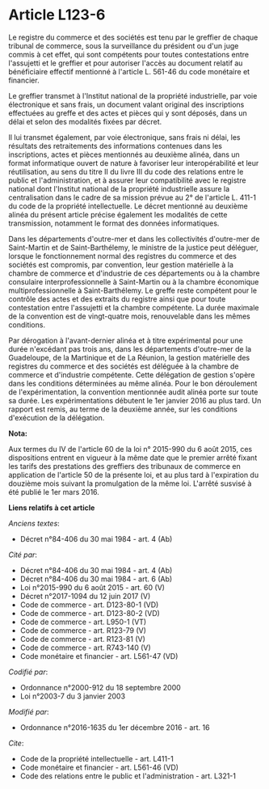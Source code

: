 # Article L123-6

Le registre du commerce et des sociétés est tenu par le greffier de chaque tribunal de commerce, sous la surveillance du
président ou d'un juge commis à cet effet, qui sont compétents pour toutes contestations entre l'assujetti et le greffier et
pour autoriser l'accès au document relatif au bénéficiaire effectif mentionné à l'article L. 561-46 du code monétaire et
financier. 

Le greffier transmet à l'Institut national de la propriété industrielle, par voie électronique et sans frais, un document
valant original des inscriptions effectuées au greffe et des actes et pièces qui y sont déposés, dans un délai et selon des
modalités fixées par décret. 

Il lui transmet également, par voie électronique, sans frais ni délai, les résultats des retraitements des informations
contenues dans les inscriptions, actes et pièces mentionnés au deuxième alinéa, dans un format informatique ouvert de nature
à favoriser leur interopérabilité et leur réutilisation, au sens du titre II du livre III du code des relations entre le
public et l'administration, et à assurer leur compatibilité avec le registre national dont l'Institut national de la
propriété industrielle assure la centralisation dans le cadre de sa mission prévue au 2° de l'article L. 411-1 du code de la
propriété intellectuelle. Le décret mentionné au deuxième alinéa du présent article précise également les modalités de cette
transmission, notamment le format des données informatiques. 

Dans les départements d'outre-mer et dans les collectivités d'outre-mer de Saint-Martin et de Saint-Barthélemy, le ministre
de la justice peut déléguer, lorsque le fonctionnement normal des registres du commerce et des sociétés est compromis, par
convention, leur gestion matérielle à la chambre de commerce et d'industrie de ces départements ou à la chambre consulaire
interprofessionnelle à Saint-Martin ou à la chambre économique multiprofessionnelle à Saint-Barthélemy. Le greffe reste
compétent pour le contrôle des actes et des extraits du registre ainsi que pour toute contestation entre l'assujetti et la
chambre compétente. La durée maximale de la convention est de vingt-quatre mois, renouvelable dans les mêmes conditions. 

Par dérogation à l'avant-dernier alinéa et à titre expérimental pour une durée n'excédant pas trois ans, dans les
départements d'outre-mer de la Guadeloupe, de la Martinique et de La Réunion, la gestion matérielle des registres du commerce
et des sociétés est déléguée à la chambre de commerce et d'industrie compétente. Cette délégation de gestion s'opère dans les
conditions déterminées au même alinéa. Pour le bon déroulement de l'expérimentation, la convention mentionnée audit alinéa
porte sur toute sa durée. Les expérimentations débutent le 1er janvier 2016 au plus tard. Un rapport est remis, au terme de
la deuxième année, sur les conditions d'exécution de la délégation.

**Nota:**

Aux termes du IV de l'article 60 de la loi n° 2015-990 du 6 août 2015, ces dispositions entrent en vigueur à la même date que
le premier arrêté fixant les tarifs des prestations des greffiers des tribunaux de commerce en application de l'article 50 de
la présente loi, et au plus tard à l'expiration du douzième mois suivant la promulgation de la même loi. L'arrêté susvisé à
été publié le 1er mars 2016.

**Liens relatifs à cet article**

_Anciens textes_:

  - Décret n°84-406 du 30 mai 1984 - art. 4 (Ab)

_Cité par_:

  - Décret n°84-406 du 30 mai 1984 - art. 4 (Ab)
  - Décret n°84-406 du 30 mai 1984 - art. 6 (Ab)
  - Loi n°2015-990 du 6 août 2015 - art. 60 (V)
  - Décret n°2017-1094 du 12 juin 2017 (V)
  - Code de commerce - art. D123-80-1 (VD)
  - Code de commerce - art. D123-80-2 (VD)
  - Code de commerce - art. L950-1 (VT)
  - Code de commerce - art. R123-79 (V)
  - Code de commerce - art. R123-81 (V)
  - Code de commerce - art. R743-140 (V)
  - Code monétaire et financier - art. L561-47 (VD)

_Codifié par_:

  - Ordonnance n°2000-912 du 18 septembre 2000
  - Loi n°2003-7 du 3 janvier 2003

_Modifié par_:

  - Ordonnance n°2016-1635 du 1er décembre 2016 - art. 16

_Cite_:

  - Code de la propriété intellectuelle - art. L411-1
  - Code monétaire et financier - art. L561-46 (VD)
  - Code des relations entre le public et l'administration - art. L321-1
